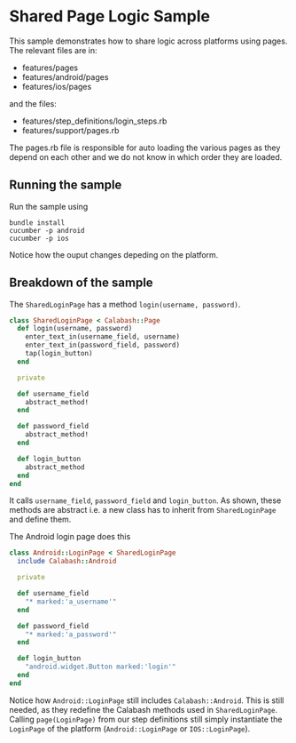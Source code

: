 # Shared Page Logic Sample
This sample demonstrates how to share logic across platforms using pages. The relevant files are in:

 - features/pages
 - features/android/pages
 - features/ios/pages

and the files:
 
 - features/step_definitions/login_steps.rb
 - features/support/pages.rb
  
The pages.rb file is responsible for auto loading the various pages as they depend on each other and we do not know in which order they are loaded.

## Running the sample
Run the sample using

```
bundle install
cucumber -p android
cucumber -p ios
```

Notice how the ouput changes depeding on the platform. 

## Breakdown of the sample
The `SharedLoginPage` has a method `login(username, password)`.

```ruby
class SharedLoginPage < Calabash::Page
  def login(username, password)
    enter_text_in(username_field, username)
    enter_text_in(password_field, password)
    tap(login_button)
  end

  private

  def username_field
    abstract_method!
  end

  def password_field
    abstract_method!
  end

  def login_button
    abstract_method
  end
end
```

It calls `username_field`, `password_field` and `login_button`. As shown, these methods are abstract i.e. a new class has to inherit from `SharedLoginPage` and define them.

The Android login page does this

```ruby
class Android::LoginPage < SharedLoginPage
  include Calabash::Android

  private

  def username_field
    "* marked:'a_username'"
  end

  def password_field
    "* marked:'a_password'"
  end

  def login_button
    "android.widget.Button marked:'login'"
  end
end
```

Notice how `Android::LoginPage` still includes `Calabash::Android`. This is still needed, as they redefine the Calabash methods used in `SharedLoginPage`. Calling
`page(LoginPage)` from our step definitions still simply instantiate the `LoginPage` of the platform (`Android::LoginPage` or `IOS::LoginPage`).
